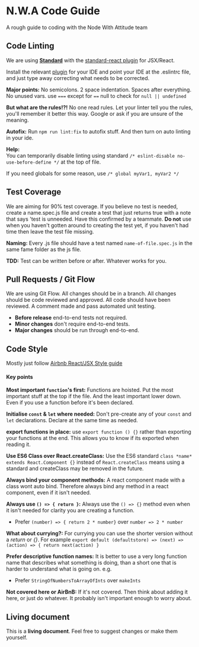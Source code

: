# N.W.A Code Guide
A rough guide to coding with the Node With Attitude team
## Code Linting
We are using **[Standard](https://github.com/feross/standard)** with the [standard-react plugin](https://github.com/feross/eslint-config-standard-react) for JSX/React.

Install the relevant [plugin](https://github.com/feross/standard#text-editor-plugins) for your IDE and point your IDE at the .eslintrc file, and just type away correcting what needs to be corrected.

**Major points:** No semicolons. 2 space indentation. Spaces after everything. No unused vars. use `===` except for `==` null to check for `null || undefined`

**But what are the rules!?!** No one read rules. Let your linter tell you the rules, you'll remember it better this way. Google or ask if you are unsure of the meaning.

**Autofix:** Run `npm run lint:fix`  to autofix stuff. And then turn on auto linting in your ide. 

**Help:**  
You can temporarily disable linting using standard `/* eslint-disable no-use-before-define */` at the top of file.

 If you need globals for some reason, use `/* global myVar1, myVar2 */`

## Test Coverage
We are aiming for 90% test coverage. If you believe no test is needed, create a name.spec.js file and create a test that just returns true with a note that says 'test is unneeded. Have this confirmed by a teammate. 
**Do not** use when you haven't gotten around to creating the test yet, if you haven't had time then leave the test file missing.

**Naming:** Every .js file should have a test named `name-of-file.spec.js` in the same fame folder as the js file.

**TDD:** Test can be written before or after. Whatever works for you.

## Pull Requests / Git Flow
We are using Git Flow. All changes should be in a branch. All changes should be code reviewed and approved. All code should have been reviewed. A comment made and pass automated unit testing. 
* **Before release** end-to-end tests not required.
* **Minor changes** don't require end-to-end tests. 
* **Major changes** should be run through end-to-end.

## Code Style
Mostly just follow [Airbnb React/JSX Style guide](https://github.com/airbnb/javascript/tree/master/react)

#### Key points
**Most important `function`'s first:** Functions are hoisted. Put the most important stuff at the top if the file. And the least important lower down. Even if you use a function before it's been declared.

**Initialise `const` & `let` where needed:** Don't pre-create any of your `const` and `let` declarations. Declare at the same time as needed.

**export functions in place:** use `export function () {}` rather than exporting your functions at the end. This allows you to know if its exported when reading it.

**Use ES6 Class over React.createClass:** Use the ES6 standard `class *name* extends React.Component {}` instead of `React.createClass` means using a standard and createClass may be removed in the future.

**Always bind your component methods:** A react component made with a class wont auto bind. Therefore always bind any method in a react component, even if it isn't needed.

**Always use `() => { return }`:** Always use the `() => {}` method even when it isn't needed for clarity you are creating a function. 
* Prefer `(number) => { return 2 * number}` over `number => 2 * number`

**What about currying?:** For currying you can use the shorter version without a *return* or *{}*. For example
`export default (defaultstore) => (next) => (action) => { return next(action) }`

**Prefer descriptive function names:** It is better to use a very long function name that describes what something is doing, than a short one that is harder to understand what is going on. e.g. 
* Prefer `StringOfNumbersToArrayOfInts` over `makeInts`

**Not covered here or AirBnB:** If it's not covered. Then think about adding it here, or just do whatever. It probably isn't important enough to worry about.

## Living document
This is a **living document**. Feel free to suggest changes or make them yourself.
